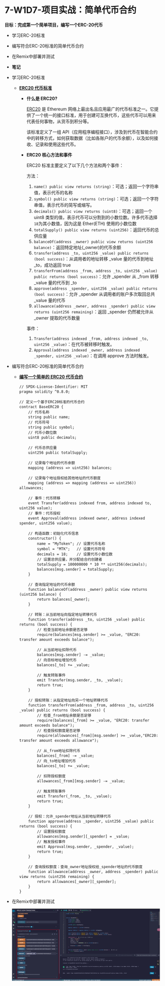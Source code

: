# 7-W1D7-项目实战：简单代币合约

**目标：完成第一个简单项目，编写一个ERC-20代币**

- 学习ERC-20标准
- 编写符合ERC-20标准的简单代币合约
- 在Remix中部署并测试

- **笔记**
- 学习ERC-20标准
    - [**ERC20 代币标准**](https://decert.me/tutorial/solidity/solidity-practice/erc20)
        - **什么是 ERC20?[​](https://decert.me/tutorial/solidity/solidity-practice/erc20#%E4%BB%80%E4%B9%88%E6%98%AF-erc20)**
            
            [ERC20](https://eips.ethereum.org/EIPS/eip-20) 是 Ethereum 网络上最出名且应用最广的代币标准之一。它提供了一个统一的接口标准，用于创建可互换代币，这些代币可以用来代表任何事物，从货币到积分等。
            
            该标准定义了一组 API（应用程序编程接口），涉及到代币在智能合约中的转移方式，如何获取数据（比如各账户的代币余额），以及如何接收、记录和使用这些代币。
            
        - **ERC20 核心方法和事件[​](https://decert.me/tutorial/solidity/solidity-practice/erc20#erc20-%E6%A0%B8%E5%BF%83%E6%96%B9%E6%B3%95%E5%92%8C%E4%BA%8B%E4%BB%B6)**
            
            ERC20 标准主要定义了以下几个方法和两个事件：
            
            方法：
            
            1. `name() public view returns (string)`：可选；返回一个字符串值，表示代币的名称
            2. `symbol() public view returns (string)`：可选；返回一个字符串值，表示代币的简写或缩写。
            3. `decimals() public view returns (uint8)`：可选；返回一个 uint8 类型的值，表示代币可以分割到的小数位数。许多代币选择`18`为其小数值，因为这是 Ether(ETH) 使用的小数位数
            4. `totalSupply() public view returns (uint256)`：返回代币的总供应量
            5. `balanceOf(address _owner) public view returns (uint256 balance)`：返回特定地址(_owner)的代币余额
            6. `transfer(address _to, uint256 _value) public returns (bool success)`：从调用者的地址转移 _value 量的代币到地址 _to，成功返回 true
            7. `transferFrom(address _from, address _to, uint256 _value) public returns (bool success)`：允许 _spender 从 _from 转移 _value 量的代币到 _to
            8. `approve(address _spender, uint256 _value) public returns (bool success)`：允许 _spender 从调用者的账户多次取回总共 _value 量的代币
            9. `allowance(address _owner, address _spender) public view returns (uint256 remaining)`：返回 _spender 仍然被允许从 _owner 提取的代币数量
            
            事件：
            
            1. `Transfer(address indexed _from, address indexed _to, uint256 _value)`：在代币被转移时触发。
            2. `Approval(address indexed _owner, address indexed _spender, uint256 _value)`：在调用 approve 方法时触发。
            
- 编写符合ERC-20标准的简单代币合约
    - [**编写一个简单的 ERC20 代币合约**](https://decert.me/tutorial/solidity/solidity-practice/erc20#%E7%BC%96%E5%86%99%E4%B8%80%E4%B8%AA%E7%AE%80%E5%8D%95%E7%9A%84-erc20-%E4%BB%A3%E5%B8%81%E5%90%88%E7%BA%A6)
        
        ```solidity
        // SPDX-License-Identifier: MIT
        pragma solidity ^0.8.0;
        
        // 定义一个基于ERC20标准的代币合约
        contract BaseERC20 {
            // 代币名称
            string public name; 
            // 代币符号
            string public symbol; 
            // 代币小数位数
            uint8 public decimals; 
        
            // 代币总供应量
            uint256 public totalSupply; 
        
            // 记录每个地址的代币余额
            mapping (address => uint256) balances; 
        
            // 记录每个地址授权给其他地址的代币额度
            mapping (address => mapping (address => uint256)) allowances; 
        
            // 事件：代币转移
            event Transfer(address indexed from, address indexed to, uint256 value);
            // 事件：代币授权
            event Approval(address indexed owner, address indexed spender, uint256 value);
        
            // 构造函数：初始化代币信息
            constructor() {
                name = "MyToken"; // 设置代币名称
                symbol = "MTK";   // 设置代币符号
                decimals = 18;    // 设置代币小数位数
                // 设置总供应量，并分配给合约创建者
                totalSupply = 100000000 * 10 ** uint256(decimals);
                balances[msg.sender] = totalSupply;  
            }
        
            // 查询指定地址的代币余额
            function balanceOf(address _owner) public view returns (uint256 balance) {
                return balances[_owner];    
            }
        
            // 转账：从当前地址向指定地址转移代币
            function transfer(address _to, uint256 _value) public returns (bool success) {
                // 检查当前地址余额是否足够
                require(balances[msg.sender] >= _value, "ERC20: transfer amount exceeds balance");
        
                // 从当前地址扣除代币
                balances[msg.sender] -= _value;    
                // 向目标地址增加代币
                balances[_to] += _value;   
        
                // 触发转账事件
                emit Transfer(msg.sender, _to, _value);  
                return true;   
            }
        
            // 授权转账：从指定地址向另一个地址转移代币
            function transferFrom(address _from, address _to, uint256 _value) public returns (bool success) {
                // 检查_from地址余额是否足够
                require(balances[_from] >= _value, "ERC20: transfer amount exceeds balance");
                // 检查授权额度是否足够
                require(allowances[_from][msg.sender] >= _value,"ERC20: transfer amount exceeds allowance");
        
                // 从_from地址扣除代币
                balances[_from] -= _value; 
                // 向_to地址增加代币
                balances[_to] += _value; 
        
                // 扣除授权额度
                allowances[_from][msg.sender] -= _value;
                
                // 触发转账事件
                emit Transfer(_from, _to, _value); 
                return true; 
            }
        
            // 授权：允许_spender地址从当前地址转移代币
            function approve(address _spender, uint256 _value) public returns (bool success) {
                // 设置授权额度
                allowances[msg.sender][_spender] = _value; 
                // 触发授权事件
                emit Approval(msg.sender, _spender, _value); 
                return true; 
            }
        
            // 查询授权额度：查询_owner地址授权给_spender地址的代币额度
            function allowance(address _owner, address _spender) public view returns (uint256 remaining) {
                return allowances[_owner][_spender];
            }
        }
        
        ```
        
- 在Remix中部署并测试
    
    ![image.png](images/image.png)